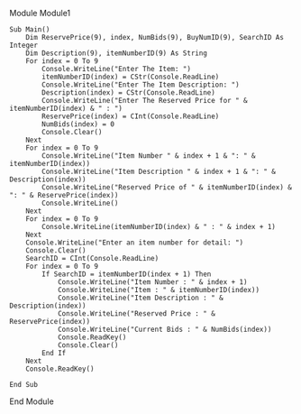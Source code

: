 Module Module1

    Sub Main()
        Dim ReservePrice(9), index, NumBids(9), BuyNumID(9), SearchID As Integer
        Dim Description(9), itemNumberID(9) As String
        For index = 0 To 9
            Console.WriteLine("Enter The Item: ")
            itemNumberID(index) = CStr(Console.ReadLine)
            Console.WriteLine("Enter The Item Description: ")
            Description(index) = CStr(Console.ReadLine)
            Console.WriteLine("Enter The Reserved Price for " & itemNumberID(index) & " : ")
            ReservePrice(index) = CInt(Console.ReadLine)
            NumBids(index) = 0
            Console.Clear()
        Next
        For index = 0 To 9
            Console.WriteLine("Item Number " & index + 1 & ": " & itemNumberID(index))
            Console.WriteLine("Item Description " & index + 1 & ": " & Description(index))
            Console.WriteLine("Reserved Price of " & itemNumberID(index) & ": " & ReservePrice(index))
            Console.WriteLine()
        Next
        For index = 0 To 9
            Console.WriteLine(itemNumberID(index) & " : " & index + 1)
        Next
        Console.WriteLine("Enter an item number for detail: ")
        Console.Clear()
        SearchID = CInt(Console.ReadLine)
        For index = 0 To 9
            If SearchID = itemNumberID(index + 1) Then
                Console.WriteLine("Item Number : " & index + 1)
                Console.WriteLine("Item : " & itemNumberID(index))
                Console.WriteLine("Item Description : " & Description(index))
                Console.WriteLine("Reserved Price : " & ReservePrice(index))
                Console.WriteLine("Current Bids : " & NumBids(index))
                Console.ReadKey()
                Console.Clear()
            End If
        Next
        Console.ReadKey()

    End Sub

End Module
